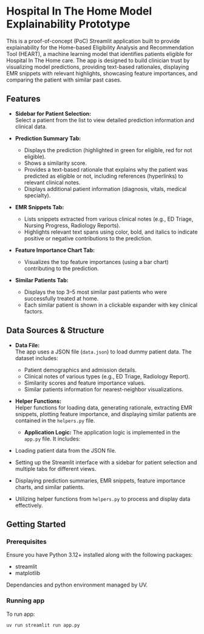 # Hospital In The Home Model Explainability Prototype

This is a proof-of-concept (PoC) Streamlit application built to provide explainability for the Home-based Eligibility Analysis and Recommendation Tool (HEART), a machine learning model that identifies patients eligible for Hospital In The Home care. The app is designed to build clinician trust by visualizing model predictions, providing text-based rationales, displaying EMR snippets with relevant highlights, showcasing feature importances, and comparing the patient with similar past cases.

## Features

- **Sidebar for Patient Selection:**  
  Select a patient from the list to view detailed prediction information and clinical data.

- **Prediction Summary Tab:**  
  - Displays the prediction (highlighted in green for eligible, red for not eligible).
  - Shows a similarity score.
  - Provides a text-based rationale that explains why the patient was predicted as eligible or not, including references (hyperlinks) to relevant clinical notes.
  - Displays additional patient information (diagnosis, vitals, medical specialty).

- **EMR Snippets Tab:**  
  - Lists snippets extracted from various clinical notes (e.g., ED Triage, Nursing Progress, Radiology Reports).
  - Highlights relevant text spans using color, bold, and italics to indicate positive or negative contributions to the prediction.

- **Feature Importance Chart Tab:**  
  - Visualizes the top feature importances (using a bar chart) contributing to the prediction.

- **Similar Patients Tab:**  
  - Displays the top 3–5 most similar past patients who were successfully treated at home.
  - Each similar patient is shown in a clickable expander with key clinical factors.

## Data Sources & Structure

- **Data File:**  
  The app uses a JSON file (`data.json`) to load dummy patient data. The dataset includes:
  - Patient demographics and admission details.
  - Clinical notes of various types (e.g., ED Triage, Radiology Report).
  - Similarity scores and feature importance values.
  - Similar patients information for nearest-neighbor visualizations.

- **Helper Functions:**  
  Helper functions for loading data, generating rationale, extracting EMR snippets, plotting feature importance, and displaying similar patients are contained in the `helpers.py` file.

  - **Application Logic:**
  The application logic is implemented in the `app.py` file. It includes:
- Loading patient data from the JSON file.
- Setting up the Streamlit interface with a sidebar for patient selection and multiple tabs for different views.
- Displaying prediction summaries, EMR snippets, feature importance charts, and similar patients.
- Utilizing helper functions from `helpers.py` to process and display data effectively.

## Getting Started

### Prerequisites

Ensure you have Python 3.12+ installed along with the following packages:

- streamlit
- matplotlib

Dependancies and python environment managed by UV. 

### Running app

To run app:

```bash
uv run streamlit run app.py

